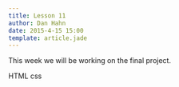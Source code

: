 ```yaml
---
title: Lesson 11
author: Dan Hahn
date: 2015-4-15 15:00
template: article.jade
---
```


This week we will be working on the final project. <div><span class="label label-default html"><i class="fa fa-html5"></i>HTML</span> <span class="label label-default css"><i class="fa fa-css3"></i>css</span></div>

